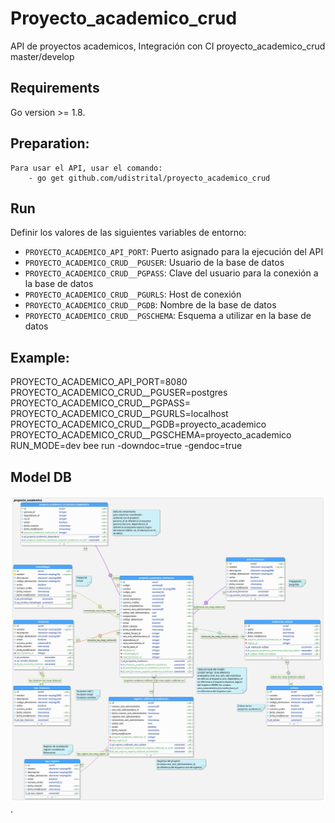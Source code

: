 # Proyecto_academico_crud
API de proyectos academicos, Integración con CI
proyecto_academico_crud master/develop
 ## Requirements
Go version >= 1.8.
 ## Preparation:
    Para usar el API, usar el comando:
        - go get github.com/udistrital/proyecto_academico_crud
 ## Run
 Definir los valores de las siguientes variables de entorno:
  - `PROYECTO_ACADEMICO_API_PORT`: Puerto asignado para la ejecución del API
 - `PROYECTO_ACADEMICO_CRUD__PGUSER`: Usuario de la base de datos
 - `PROYECTO_ACADEMICO_CRUD__PGPASS`: Clave del usuario para la conexión a la base de datos  
 - `PROYECTO_ACADEMICO_CRUD__PGURLS`: Host de conexión
 - `PROYECTO_ACADEMICO_CRUD__PGDB`: Nombre de la base de datos
 - `PROYECTO_ACADEMICO_CRUD__PGSCHEMA`: Esquema a utilizar en la base de datos
 ## Example:
PROYECTO_ACADEMICO_API_PORT=8080 PROYECTO_ACADEMICO_CRUD__PGUSER=postgres PROYECTO_ACADEMICO_CRUD__PGPASS= PROYECTO_ACADEMICO_CRUD__PGURLS=localhost PROYECTO_ACADEMICO_CRUD__PGDB=proyecto_academico PROYECTO_ACADEMICO_CRUD__PGSCHEMA=proyecto_academico RUN_MODE=dev  bee run -downdoc=true -gendoc=true
 ## Model DB
![image](./modelo_proyecto_academico_crud.png).
